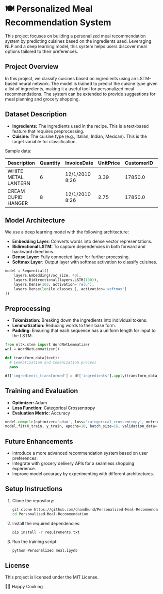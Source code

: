 # 🍽️ Personalized Meal Recommendation System

This project focuses on building a personalized meal recommendation system by predicting cuisines based on the ingredients used. Leveraging NLP and a deep learning model, this system helps users discover meal options tailored to their preferences.

## Project Overview

In this project, we classify cuisines based on ingredients using an LSTM-based neural network. The model is trained to predict the cuisine type given a list of ingredients, making it a useful tool for personalized meal recommendations. The system can be extended to provide suggestions for meal planning and grocery shopping.

## Dataset Description

- **Ingredients:** The ingredients used in the recipe. This is a text-based feature that requires preprocessing. 
- **Cuisine:** The cuisine type (e.g., Italian, Indian, Mexican). This is the target variable for classification. 

Sample data:

| Description        | Quantity | InvoiceDate        | UnitPrice | CustomerID | Country |
|--------------------|----------|--------------------|-----------|------------|---------|
| WHITE METAL LANTERN| 6        | 12/1/2010 8:26     | 3.39      | 17850.0    |  India  |
| CREAM CUPID HANGER | 8        | 12/1/2010 8:26     | 2.75      | 17850.0    |  India  |

## Model Architecture

We use a deep learning model with the following architecture:

- **Embedding Layer:** Converts words into dense vector representations.
- **Bidirectional LSTM:** To capture dependencies in both forward and backward directions.
- **Dense Layer:** Fully connected layer for further processing.
- **Softmax Layer:** Output layer with softmax activation to classify cuisines.

```python
model = Sequential([
    layers.Embedding(voc_size, 40),
    layers.Bidirectional(layers.LSTM(100)),
    layers.Dense(100, activation='relu'),
    layers.Dense(len(le.classes_), activation='softmax')
])
```

## Preprocessing

- **Tokenization:** Breaking down the ingredients into individual tokens.
- **Lemmatization:** Reducing words to their base form.
- **Padding:** Ensuring that each sequence has a uniform length for input to the LSTM.

```python
from nltk.stem import WordNetLemmatizer
wnl = WordNetLemmatizer()

def transform_data(text):
  # Lemmatization and tokenization process
  pass

df['ingredients_transformed'] = df['ingredients'].apply(transform_data)
```

## Training and Evaluation

- **Optimizer:** Adam
- **Loss Function:** Categorical Crossentropy
- **Evaluation Metric:** Accuracy

```python
model.compile(optimizer='adam', loss='categorical_crossentropy', metrics=['accuracy'])
model.fit(X_train, y_train, epochs=10, batch_size=16, validation_data=(X_test, y_test))
```


## Future Enhancements

- Introduce a more advanced recommendation system based on user preferences.
- Integrate with grocery delivery APIs for a seamless shopping experience.
- Improve model accuracy by experimenting with different architectures.

## Setup Instructions

1. Clone the repository:
   ```bash
   git clone https://github.com/chandkund/Personalized-Meal-Recommendation.git
   cd Personalized-Meal-Recommendation
   ```
2. Install the required dependencies:
   ```bash
   pip install -r requirements.txt
   ```

3. Run the training script:
   ```bash
   python Personalized meal.ipynb
   ```

## License

This project is licensed under the MIT License.

👨‍🍳 Happy Cooking
